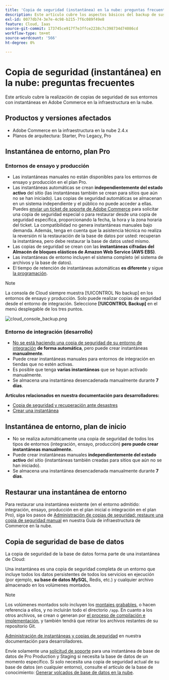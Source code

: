 ```yaml
---
title: 'Copia de seguridad (instantánea) en la nube: preguntas frecuentes'
description: Este artículo cubre los aspectos básicos del backup de sus entornos con instantáneas en Adobe Commerce en la infraestructura en la nube.
exl-id: 0077db74-3e7e-4c98-b215-7f6c089f49e8
feature: Cloud, Iaas
source-git-commit: 173745ce917f7e3ffce2238c7c398734d74086cd
workflow-type: tm+mt
source-wordcount: '566'
ht-degree: 0%

---
```


# Copia de seguridad (instantánea) en la nube: preguntas frecuentes

Este artículo cubre la realización de copias de seguridad de sus entornos con instantáneas en Adobe Commerce en la infraestructura en la nube.

## Productos y versiones afectados

* Adobe Commerce en la infraestructura en la nube 2.4.x
* Planos de arquitectura: Starter, Pro Legacy, Pro

## Instantánea de entorno, plan Pro

### Entornos de ensayo y producción

* Las instantáneas manuales no están disponibles para los entornos de ensayo y producción en el plan Pro.
* Las instantáneas automáticas se crean **independientemente del estado activo** del sitio (las instantáneas también se crean para sitios que aún no se han iniciado). Las copias de seguridad automáticas se almacenan en un sistema independiente y el público no puede acceder a ellas.
Puedes [enviar un ticket de soporte de Adobe Commerce](/help/help-center-guide/help-center/magento-help-center-user-guide.md) para solicitar una copia de seguridad especial o para restaurar desde una copia de seguridad específica, proporcionando la fecha, la hora y la zona horaria del ticket. La compatibilidad no genera instantáneas manuales bajo demanda.
Además, tenga en cuenta que la asistencia técnica no realiza la reversión ni la restauración de la base de datos por usted: recuperan la instantánea, pero debe restaurar la base de datos usted mismo.
* Las copias de seguridad se crean con las **instantáneas cifradas del Almacén de bloques elásticos de Amazon Web Service (AWS EBS)**.
* Las instantáneas de entorno incluyen el sistema completo (el sistema de archivos y la base de datos).
* El tiempo de retención de instantáneas automáticas **es diferente** y sigue [la programación](https://experienceleague.adobe.com/es/docs/commerce-on-cloud/user-guide/architecture/pro-architecture#backup-and-disaster-recovery).

>[!NOTE]
>
>La consola de Cloud siempre muestra [!UICONTROL No backup] en los entornos de ensayo y producción. Solo puede realizar copias de seguridad desde el entorno de integración. Seleccione **[!UICONTROL Backup]** en el menú desplegable de los tres puntos.
>
>![cloud_console_backup.png](assets/cloud_console_backup.png)

### Entorno de integración (desarrollo)

* [No se está haciendo una copia de seguridad de su entorno de integración](/help/announcements/adobe-commerce-announcements/integration-environment-enhancement-request-pro-and-starter.md) **de forma automática**, pero puede crear instantáneas **manualmente**.
* Puede crear instantáneas manuales para entornos de integración en tiendas que no estén activas.
* Es posible que tenga **varias instantáneas** que se hayan activado manualmente.
* Se almacena una instantánea desencadenada manualmente durante **7 días**.

**Artículos relacionados en nuestra documentación para desarrolladores:**

* [Copia de seguridad y recuperación ante desastres](https://experienceleague.adobe.com/es/docs/commerce-on-cloud/user-guide/architecture/pro-architecture#backup-and-disaster-recovery)
* [Crear una instantánea](https://experienceleague.adobe.com/es/docs/commerce-on-cloud/user-guide/develop/storage/snapshots)

## Instantánea de entorno, plan de inicio

* No se realiza automáticamente una copia de seguridad de todos los tipos de entornos (integración, ensayo, producción) **pero puede crear instantáneas manualmente.**
* Puede crear instantáneas manuales **independientemente del estado activo** del sitio (instantáneas también creadas para sitios que aún no se han iniciado).
* Se almacena una instantánea desencadenada manualmente durante **7 días**.

## Restaurar una instantánea de entorno

Para restaurar una instantánea existente (en el entorno admitido: integración, ensayo, producción en el plan inicial o integración en el plan Pro), siga los pasos de [Administración de copias de seguridad: restaure una copia de seguridad manual](https://experienceleague.adobe.com/es/docs/commerce-cloud-service/user-guide/develop/storage/snapshots#restore-a-manual-backup) en nuestra Guía de infraestructura de Commerce en la nube.

## Copia de seguridad de base de datos

La copia de seguridad de la base de datos forma parte de una instantánea de Cloud:

Una instantánea es una copia de seguridad completa de un entorno que incluye todos los datos persistentes de todos los servicios en ejecución (por ejemplo, **su base de datos MySQL**, Redis, etc.) y cualquier archivo almacenado en los volúmenes montados.

>[!NOTE]
>
>Los volúmenes montados solo incluyen los [montajes grabables](https://experienceleague.adobe.com/es/docs/commerce-on-cloud/user-guide/configure/app/properties/properties#mounts), o hacen referencia a ellos, y no incluirán todo el directorio `/app`. En cuanto a los otros archivos, se crean o generan por [el proceso de compilación e implementación](https://experienceleague.adobe.com/es/docs/commerce-on-cloud/user-guide/architecture/pro-develop-deploy-workflow#deployment-workflow), y también tendrá que retirar los archivos restantes de su repositorio Git.

[Administración de instantáneas y copias de seguridad](https://experienceleague.adobe.com/es/docs/commerce-on-cloud/user-guide/develop/storage/snapshots) en nuestra documentación para desarrolladores.

Envíe solamente una [solicitud de soporte](/help/help-center-guide/help-center/magento-help-center-user-guide.md) para una instantánea de base de datos de Pro Production y Staging si necesita la base de datos de un momento específico. Si solo necesita una copia de seguridad actual de su base de datos (en cualquier entorno), consulte el artículo de la base de conocimiento: [Generar volcados de base de datos en la nube](/help/how-to/general/create-database-dump-on-cloud.md).
